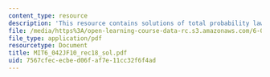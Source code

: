 ```yaml
---
content_type: resource
description: 'This resource contains solutions of total probability law. '
file: /media/https%3A/open-learning-course-data-rc.s3.amazonaws.com/6-042j-mathematics-for-computer-science-fall-2010/7567cfececbed06faf7e11cc32f6f4ad_MIT6_042JF10_rec18_sol.pdf
file_type: application/pdf
resourcetype: Document
title: MIT6_042JF10_rec18_sol.pdf
uid: 7567cfec-ecbe-d06f-af7e-11cc32f6f4ad
---
```

